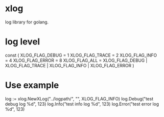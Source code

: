 # xlog
log library for golang.

# log level
const (
   XLOG_FLAG_DEBUG = 1
   XLOG_FLAG_TRACE = 2
   XLOG_FLAG_INFO  = 4
   XLOG_FLAG_ERROR = 8
   XLOG_FLAG_ALL   = XLOG_FLAG_DEBUG | XLOG_FLAG_TRACE | XLOG_FLAG_INFO | XLOG_FLAG_ERROR
)

# Use example

log := xlog.NewXLog("../logpath/", "", XLOG_FLAG_INFO)
log.Debug("test debug log %d", 123)
log.Info("test info log %d", 123)
log.Error("test error log %d", 123)
